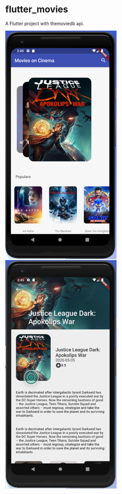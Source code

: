 # flutter_movies

A Flutter project with themoviedb api.

<img src="https://github.com/RoberMiranda92/flutter_movies/blob/master/screen_shot_1.png" width="350">
<img src="https://github.com/RoberMiranda92/flutter_movies/blob/master/screen_shot_2.png" width="350">



